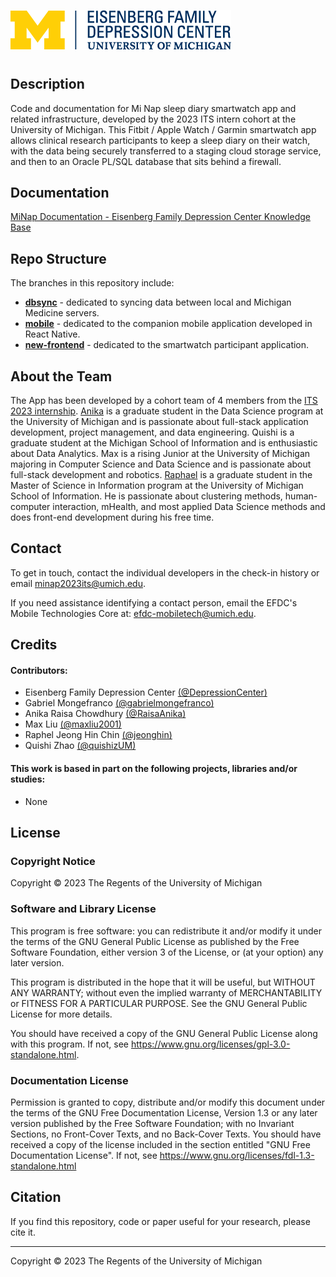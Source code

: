 ![Depression Center Logo](https://github.com/DepressionCenter/.github/blob/main/images/EFDCLogo_375w.png "depressioncenter.org")

# <Repository Title>

## Description
Code and documentation for Mi Nap sleep diary smartwatch app and related infrastructure, developed by the 2023 ITS intern cohort at the University of Michigan. This Fitbit / Apple Watch / Garmin smartwatch app allows clinical research participants to keep a sleep diary on their watch, with the data being securely transferred to a staging cloud storage service, and then to an Oracle PL/SQL database that sits behind a firewall.


## Documentation
[MiNap Documentation - Eisenberg Family Depression Center Knowledge Base](https://teamdynamix.umich.edu/TDClient/210/DepressionCenter/KB/?CategoryID=885)


## Repo Structure
The branches in this repository include:
* [**dbsync**](https://github.com/DepressionCenter/MiNap/tree/dbsync) - dedicated to syncing data between local and Michigan Medicine servers.
* [**mobile**](https://github.com/DepressionCenter/MiNap/tree/mobile) - dedicated to the companion mobile application developed in React Native.
* [**new-frontend**](https://github.com/DepressionCenter/MiNap/tree/new-frontend) - dedicated to the smartwatch participant application.



## About the Team
The App has been developed by a cohort team of 4 members from the [ITS 2023 internship](https://its.umich.edu/internship/cohorts).
[Anika](https://www.linkedin.com/in/anikaraisa/) is a graduate student in the Data Science program at the University of Michigan and is passionate about full-stack application development, project management, and data engineering.
Quishi is a graduate student at the Michigan School of Information and is enthusiastic about Data Analytics.
Max is a rising Junior at the University of Michigan majoring in Computer Science and Data Science and is passionate about full-stack development and robotics.
[Raphael](https://jeonghin.com/) is a graduate student in the Master of Science in Information program at the University of Michigan School of Information. He is passionate about clustering methods, human-computer interaction, mHealth, and most applied Data Science methods and does front-end development during his free time.



## Contact
To get in touch, contact the individual developers in the check-in history or email minap2023its@umich.edu.

If you need assistance identifying a contact person, email the EFDC's Mobile Technologies Core at: efdc-mobiletech@umich.edu.



## Credits
#### Contributors:
+ Eisenberg Family Depression Center [(@DepressionCenter)](https://github.com/DepressionCenter/)
+ Gabriel Mongefranco [(@gabrielmongefranco)](https://github.com/gabrielmongefranco)
+ Anika Raisa Chowdhury [(@RaisaAnika)](https://github.com/RaisaAnika)
+ Max Liu [(@maxliu2001)](https://github.com/maxliu2001)
+ Raphel Jeong Hin Chin [(@jeonghin)](https://github.com/jeonghin)
+ Quishi Zhao [(@quishizUM)](https://github.com/qiushizUM)



#### This work is based in part on the following projects, libraries and/or studies:
+ None


## License
### Copyright Notice
Copyright © 2023 The Regents of the University of Michigan


### Software and Library License
This program is free software: you can redistribute it and/or modify it under the terms of the GNU General Public License as published by the Free Software Foundation, either version 3 of the License, or (at your option) any later version.

This program is distributed in the hope that it will be useful, but WITHOUT ANY WARRANTY; without even the implied warranty of MERCHANTABILITY or FITNESS FOR A PARTICULAR PURPOSE. See the GNU General Public License for more details.

You should have received a copy of the GNU General Public License along with this program. If not, see <https://www.gnu.org/licenses/gpl-3.0-standalone.html>.


### Documentation License
Permission is granted to copy, distribute and/or modify this document 
under the terms of the GNU Free Documentation License, Version 1.3 
or any later version published by the Free Software Foundation; 
with no Invariant Sections, no Front-Cover Texts, and no Back-Cover Texts. 
You should have received a copy of the license included in the section entitled "GNU 
Free Documentation License". If not, see <https://www.gnu.org/licenses/fdl-1.3-standalone.html>



## Citation
If you find this repository, code or paper useful for your research, please cite it.

----

Copyright © 2023 The Regents of the University of Michigan
